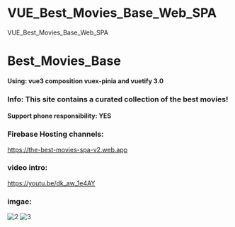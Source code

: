 # VUE_Best_Movies_Base_Web_SPA
VUE_Best_Movies_Base_Web_SPA

# Best_Movies_Base
#### Using: vue3 composition vuex-pinia and vuetify 3.0
### Info: This site contains a curated collection of the best movies!
#### Support phone responsibility: YES
### Firebase Hosting channels:
https://the-best-movies-spa-v2.web.app
### video intro:
https://youtu.be/dk_aw_1e4AY
### imgae:
![2](https://github.com/user-attachments/assets/aabbe5c6-89db-4775-897f-78546641d9fc)
![3](https://github.com/user-attachments/assets/9404c415-03ac-46f3-b41c-52cbcd8eaa4b)


